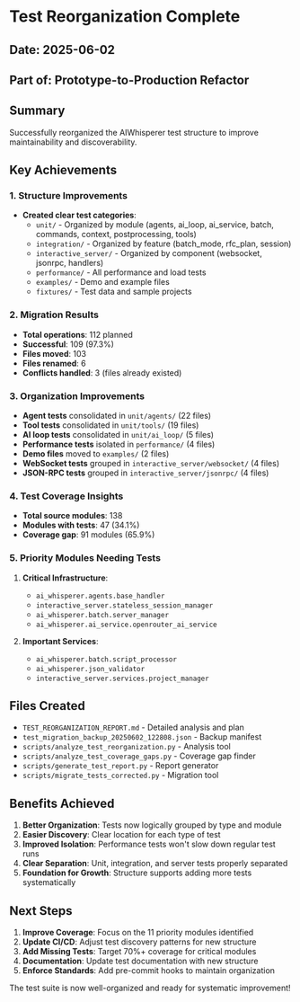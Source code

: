 # Test Reorganization Complete

## Date: 2025-06-02
## Part of: Prototype-to-Production Refactor

## Summary
Successfully reorganized the AIWhisperer test structure to improve maintainability and discoverability.

## Key Achievements

### 1. Structure Improvements
- **Created clear test categories**:
  - `unit/` - Organized by module (agents, ai_loop, ai_service, batch, commands, context, postprocessing, tools)
  - `integration/` - Organized by feature (batch_mode, rfc_plan, session)
  - `interactive_server/` - Organized by component (websocket, jsonrpc, handlers)
  - `performance/` - All performance and load tests
  - `examples/` - Demo and example files
  - `fixtures/` - Test data and sample projects

### 2. Migration Results
- **Total operations**: 112 planned
- **Successful**: 109 (97.3%)
- **Files moved**: 103
- **Files renamed**: 6
- **Conflicts handled**: 3 (files already existed)

### 3. Organization Improvements
- **Agent tests** consolidated in `unit/agents/` (22 files)
- **Tool tests** consolidated in `unit/tools/` (19 files)
- **AI loop tests** consolidated in `unit/ai_loop/` (5 files)
- **Performance tests** isolated in `performance/` (4 files)
- **Demo files** moved to `examples/` (2 files)
- **WebSocket tests** grouped in `interactive_server/websocket/` (4 files)
- **JSON-RPC tests** grouped in `interactive_server/jsonrpc/` (4 files)

### 4. Test Coverage Insights
- **Total source modules**: 138
- **Modules with tests**: 47 (34.1%)
- **Coverage gap**: 91 modules (65.9%)

### 5. Priority Modules Needing Tests
1. **Critical Infrastructure**:
   - `ai_whisperer.agents.base_handler`
   - `interactive_server.stateless_session_manager`
   - `ai_whisperer.batch.server_manager`
   - `ai_whisperer.ai_service.openrouter_ai_service`

2. **Important Services**:
   - `ai_whisperer.batch.script_processor`
   - `ai_whisperer.json_validator`
   - `interactive_server.services.project_manager`

## Files Created
- `TEST_REORGANIZATION_REPORT.md` - Detailed analysis and plan
- `test_migration_backup_20250602_122808.json` - Backup manifest
- `scripts/analyze_test_reorganization.py` - Analysis tool
- `scripts/analyze_test_coverage_gaps.py` - Coverage gap finder
- `scripts/generate_test_report.py` - Report generator
- `scripts/migrate_tests_corrected.py` - Migration tool

## Benefits Achieved
1. **Better Organization**: Tests now logically grouped by type and module
2. **Easier Discovery**: Clear location for each type of test
3. **Improved Isolation**: Performance tests won't slow down regular test runs
4. **Clear Separation**: Unit, integration, and server tests properly separated
5. **Foundation for Growth**: Structure supports adding more tests systematically

## Next Steps
1. **Improve Coverage**: Focus on the 11 priority modules identified
2. **Update CI/CD**: Adjust test discovery patterns for new structure
3. **Add Missing Tests**: Target 70%+ coverage for critical modules
4. **Documentation**: Update test documentation with new structure
5. **Enforce Standards**: Add pre-commit hooks to maintain organization

The test suite is now well-organized and ready for systematic improvement!